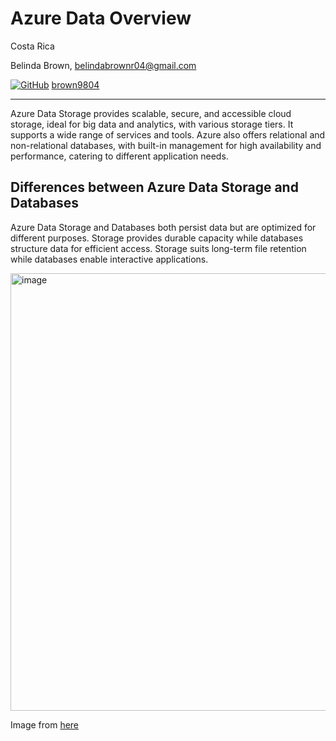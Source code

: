 # Azure Data Overview

Costa Rica

Belinda Brown, belindabrownr04@gmail.com

[![GitHub](https://img.shields.io/badge/--181717?logo=github&logoColor=ffffff)](https://github.com/)
[brown9804](https://github.com/brown9804)

----------

Azure Data Storage provides scalable, secure, and accessible cloud storage, ideal for big data and analytics, with various storage tiers. It supports a wide range of services and tools. Azure also offers relational and non-relational databases, with built-in management for high availability and performance, catering to different application needs.

## Differences between Azure Data Storage and Databases

Azure Data Storage and Databases both persist data but are optimized for different purposes. Storage provides durable capacity while databases structure data for efficient access. Storage suits long-term file retention while databases enable interactive applications.

<img width="700" alt="image" src="https://github.com/brown9804/MSCloudEssentials_LPath/assets/24630902/ab71485a-5434-401e-ae25-277957c2ffb7">

Image from [here](https://www.edureka.co/blog/azure-storage-tutorial/)
